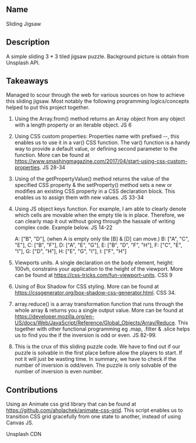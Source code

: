 Name
----------------------------------------------------------------------------------------------------------------
Sliding Jigsaw

Description
----------------------------------------------------------------------------------------------------------------
A simple sliding 3 * 3 tiled jigsaw puzzle. Background picture is obtain from Unsplash API. 

Takeaways
----------------------------------------------------------------------------------------------------------------
Managed to scour through the web for various sources on how to achieve this sliding jigsaw. 
Most notably the following programming logics/concepts helped to put this project together. 

1. Using the Array.from() method returns an Array object from any object with a length property or an iterable object.
    JS 6


2. Using CSS custom properties: Properties name with prefixed --, this enables us to use it in a var() CSS function.
    The var() function is a handy way to provide a default value, or defining second parameter to the function.
    More can be found at https://www.smashingmagazine.com/2017/04/start-using-css-custom-properties. JS 28-34

3. Using of the getPropertyValue() method returns the value of the specified CSS property & the setProperty() method 
    sets a new or modifies an existing CSS property in a CSS declaration block. This enables us to assign them with 
    new values. JS 33-34

4. Using JS object keys function. For example, I am able to clearly denote which cells are movable when the empty tile 
    is in place. Therefore, we can clearly map it out without going through the hassale of writing complex code. 
    Example below. JS 14-22

    A: ["B", "D"], (when A is empty only tile [B] & [D] can move.)
	B: ["A", "C", "E"],
	C: ["B", "F"],
	D: ["A", "E", "G"],
	E: ["B", "D", "F", "H"],
	F: ["C", "E", "I"],
	G: ["D", "H"],
	H: ["E", "G", "I"],
	I: ["F", "H"]

5.  Viewports units. A single declaration on the body element, height: 100vh, constrains your application to the height 
    of the viewport. More can be found at https://css-tricks.com/fun-viewport-units. CSS 9

6. Using of Box Shadow for CSS styling. More can be found at https://cssgenerator.org/box-shadow-css-generator.html. CSS 34.

7. array.reduce() is a array transformation function that runs through the whole array & returns you a single output value. 
    More can be found at https://developer.mozilla.org/en-US/docs/Web/JavaScript/Reference/Global_Objects/Array/Reduce.
    This together with other functional programming eg .map, .filter & .slice helps us to find you the if the inversion 
    is odd or even. JS 82-99.

8. This is the crux of this sliding puzzle code. We have to find out if our puzzle is solvable in the first place before allow 
    the players to start. If not it will just be wasting time. In summary, we have to check if the number of inversion is odd/even.
    The puzzle is only solvable of the number of inversion is even number. 






Contributions
----------------------------------------------------------------------------------------------------------------
Using an Animate css grid library that can be found at https://github.com/aholachek/animate-css-grid. 
This script enables us to transition CSS grid gracefully from one state to another, instead of using Canvas JS. 

Unsplash CDN

